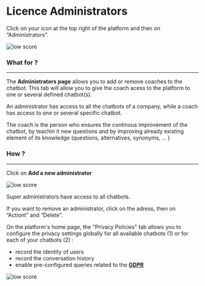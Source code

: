 # Licence Administrators

Click on your icon at the top right of the platform and then on
“Administrators”.

<div class="image_center">
  <img :src="$withBase('/assets/img/en/licence_administrators/licence1.png')" alt="low score">
</div>

### What for ?
---

The **Administrators page** allows you to add or remove coaches to the chatbot.
This tab will allow you to give the coach acess to the platform to one or
several defined chatbot(s).

An administrator has access to all the chatbots of a company, while a coach has
access to one or several specific chatbot.

The coach is the person who ensures the continous improvement of the chatbot, by
teachin it new questions and by improving already existing element of its
knowledge (questions, alternatives, synonyms, … )


### How ?
---

Click on **Add a new administrator**

<div class="image_center">
  <img :src="$withBase('/assets/img/en/licence_administrators/licence2.png')" alt="low score">
</div>

Super administrators have access to all chatbots.

If you want to remove an administrator, click on the adress, then on “Actiont”
and “Delete”.

On the platform's home page, the "Privacy Policies" tab allows you to configure
the privacy settings globally for all available chatbots (1) or for each of your
chatbots (2) :

-   record the identity of users
-   record the conversation history
-   enable pre-configured queries related to the [**GDPR**](/en/chatbot/settings/privacy.html#gdprl)

<div class="image_center">
  <img :src="$withBase('/assets/img/en/licence_administrators/licence3.png')" alt="low score">
</div>


